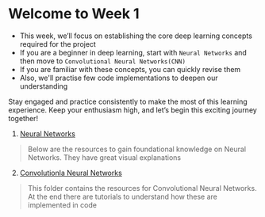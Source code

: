 # **Welcome to Week 1**

* This week, we’ll focus on establishing the core deep learning concepts required for the project
* If you are a beginner in deep learning, start with `Neural Networks` and then move to `Convolutional Neural Networks(CNN)`
* If you are familiar with these concepts, you can quickly revise them
* Also, we'll practise few code implementations to deepen our understanding 

Stay engaged and practice consistently to make the most of this learning experience. Keep your enthusiasm high, and let’s begin this exciting journey together!

1. [Neural Networks](./Neural%20networks)

>  Below are the resources to gain foundational knowledge on Neural Networks. They have great visual explanations

2. [Convolutionla Neural Networks](./CNN)

> This folder contains the resources for Convolutional Neural Networks. At the end there are tutorials to understand how these are implemented in code
